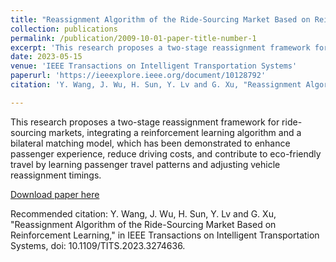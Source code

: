 ```yaml
---
title: "Reassignment Algorithm of the Ride-Sourcing Market Based on Reinforcement Learning"
collection: publications
permalink: /publication/2009-10-01-paper-title-number-1
excerpt: 'This research proposes a two-stage reassignment framework for ride-sourcing markets, integrating a reinforcement learning algorithm and a bilateral matching model.'
date: 2023-05-15
venue: 'IEEE Transactions on Intelligent Transportation Systems'
paperurl: 'https://ieeexplore.ieee.org/document/10128792'
citation: 'Y. Wang, J. Wu, H. Sun, Y. Lv and G. Xu, "Reassignment Algorithm of the Ride-Sourcing Market Based on Reinforcement Learning," in IEEE Transactions on Intelligent Transportation Systems, doi: 10.1109/TITS.2023.3274636.'

---
```

This research proposes a two-stage reassignment framework for ride-sourcing markets, integrating a reinforcement learning algorithm and a bilateral matching model, which has been demonstrated to enhance passenger experience, reduce driving costs, and contribute to eco-friendly travel by learning passenger travel patterns and adjusting vehicle reassignment timings.

[Download paper here](https://ieeexplore.ieee.org/document/10128792)

Recommended citation: Y. Wang, J. Wu, H. Sun, Y. Lv and G. Xu, "Reassignment Algorithm of the Ride-Sourcing Market Based on Reinforcement Learning," in IEEE Transactions on Intelligent Transportation Systems, doi: 10.1109/TITS.2023.3274636.